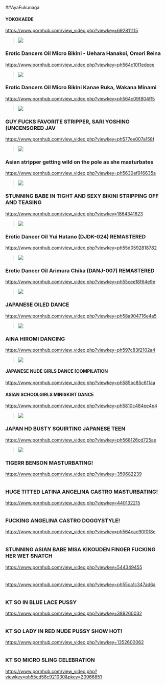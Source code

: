 ##AyaFukunaga
#### YOKOKAEDE
https://www.pornhub.com/view_video.php?viewkey=692811115
>![](https://ci.phncdn.com/videos/201206/11/5168087/original/(m=ecuKGgaaaa)(mh=XZQrtvOHKqiTYwrw)16.jpg)
### Erotic Dancers Oil Micro Bikini - Uehara Hanakoi, Omori Reina 
https://www.pornhub.com/view_video.php?viewkey=ph564c10f1edeee
>![](https://bi.phncdn.com/videos/201511/18/61871251/original/(m=ecuKGgaaaa)(mh=605Rd8zMJtr4-8VR)7.jpg)
### Erotic Dancers Oil Micro Bikini Kanae Ruka, Wakana Minami
https://www.pornhub.com/view_video.php?viewkey=ph564c09f804ff5
>![](https://bi.phncdn.com/videos/201511/18/61869531/original/(m=ecuKGgaaaa)(mh=NCOwHdYbsjTWdfbS)4.jpg)
### GUY FUCKS FAVORITE STRIPPER, SARI YOSHINO (UNCENSORED JAV
https://www.pornhub.com/view_video.php?viewkey=ph577ee007a158f
>![](https://bi.phncdn.com/videos/201607/07/81597791/original/(m=ecuKGgaaaa)(mh=jE6DjDHO_EdBaO3_)6.jpg)
### Asian stripper getting wild on the pole as she masturbates
https://www.pornhub.com/view_video.php?viewkey=ph5630ef916635a
>![](https://ci.phncdn.com/videos/201510/28/60458431/original/(m=ecuKGgaaaa)(mh=yEleoBbbLhq4PP_J)10.jpg)
### STUNNING BABE IN TIGHT AND SEXY BIKINI STRIPPING OFF AND TEASING
https://www.pornhub.com/view_video.php?viewkey=1864341623
>![](https://ci.phncdn.com/videos/201310/13/18482212/original/(m=ecuKGgaaaa)(mh=HAELZf3rfrlz9gy_)9.jpg)
### Erotic Dancer Oil Yui Hatano (DJDK-024) REMASTERED
https://www.pornhub.com/view_video.php?viewkey=ph55d0592818782
>![](https://ci.phncdn.com/videos/201508/16/55178851/original/(m=ecuKGgaaaa)(mh=Jimu6CafsHclTdFO)10.jpg)
### Erotic Dancer Oil Arimura Chika (DANJ-007) REMASTERED
https://www.pornhub.com/view_video.php?viewkey=ph55cee18f64e9e
>![](https://ci.phncdn.com/videos/201508/15/55107221/original/(m=ecuKGgaaaa)(mh=sJsG5Dy_V7miNiVk)4.jpg)
### JAPANESE OILED DANCE
https://www.pornhub.com/view_video.php?viewkey=ph58a904716e4a5
>![](https://ci.phncdn.com/videos/201702/19/106697502/original/(m=ecuKGgaaaa)(mh=8q7ACM0itBNnhdtN)6.jpg)
### AINA HIROMI DANCING
https://www.pornhub.com/view_video.php?viewkey=ph597c83f2102a4
>![](https://ci.phncdn.com/videos/201707/29/126340071/original/(m=ecuKGgaaaa)(mh=aqd0Mkl_e4KYwP4s)10.jpg)
#### JAPANESE NUDE GIRLS DANCE [COMPILATION
https://www.pornhub.com/view_video.php?viewkey=ph585bc85c611aa
#### ASIAN SCHOOLGIRLS MINISKIRT DANCE
https://www.pornhub.com/view_video.php?viewkey=ph5810c484ee4e4
>![](https://ci.phncdn.com/videos/201610/26/94159301/original/(m=ecuKGgaaaa)(mh=69BV6y2cAQtUKBFZ)2.jpg)
### JAPAN HD BUSTY SQUIRTING JAPANESE TEEN
https://www.pornhub.com/view_video.php?viewkey=ph568126cd725ae
>![](https://bi.phncdn.com/videos/201512/28/64756981/original/(m=ecuKGgaaaa)(mh=nPXorF1KCk9vI1F6)9.jpg)
### TIGERR BENSON MASTURBATING!
https://www.pornhub.com/view_video.php?viewkey=359682239
>![]()
### HUGE TITTED LATINA ANGELINA CASTRO MASTURBATING!
https://www.pornhub.com/view_video.php?viewkey=440132215
>![]()
### FUCKING ANGELINA CASTRO DOGGYSTYLE!
https://www.pornhub.com/view_video.php?viewkey=ph564cac90f0f8e
>![]()
### STUNNING ASIAN BABE MISA KIKOUDEN FINGER FUCKING HER WET SNATCH
https://www.pornhub.com/view_video.php?viewkey=544349455
>![]()
### 
https://www.pornhub.com/view_video.php?viewkey=ph55ca1c347ad6a
>![]()
### KT SO IN BLUE LACE PUSSY
https://www.pornhub.com/view_video.php?viewkey=389260032
>![]()
### KT SO LADY IN RED NUDE PUSSY SHOW HOT!
https://www.pornhub.com/view_video.php?viewkey=1352600062
>![]()
### KT SO MICRO SLING CELEBRATION
https://www.pornhub.com/view_video.php?viewkey=ph55cd58c921030&pkey=20966851
>![]()
